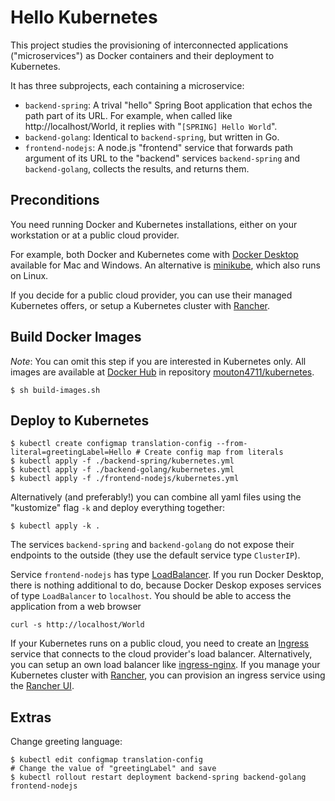 # Hello Kubernetes

This project studies the provisioning of interconnected applications ("microservices") as Docker containers and their deployment to Kubernetes.
 
It has three subprojects, each containing a microservice:
* `backend-spring`: A trival "hello" Spring Boot application that echos the path part of its URL. For example, when called like http://localhost/World, it replies with "`[SPRING] Hello World`".
* `backend-golang`: Identical to `backend-spring`, but written in Go.
* `frontend-nodejs`: A node.js "frontend" service that forwards path argument of its URL to the "backend" services `backend-spring` and `backend-golang`, collects the results, and returns them.

## Preconditions
You need running Docker and Kubernetes installations, either on your workstation or at a public cloud provider.

For example, both Docker and Kubernetes come with [Docker Desktop](https://www.docker.com/products/docker-desktop) available for Mac and Windows.
An alternative is [minikube](https://kubernetes.io/docs/setup/learning-environment/minikube/), which also runs on Linux.

If you decide for a public cloud provider, you can use their managed Kubernetes offers, or setup a Kubernetes cluster with [Rancher](https://rancher.com/). 

## Build Docker Images
_Note_: You can omit this step if you are interested in Kubernetes only.
All images are available at [Docker Hub](https://hub.docker.com/) in repository [mouton4711/kubernetes](https://hub.docker.com/repository/docker/mouton4711/kubernetes).

```shell script
$ sh build-images.sh
```

## Deploy to Kubernetes
```shell script
$ kubectl create configmap translation-config --from-literal=greetingLabel=Hello # Create config map from literals
$ kubectl apply -f ./backend-spring/kubernetes.yml
$ kubectl apply -f ./backend-golang/kubernetes.yml
$ kubectl apply -f ./frontend-nodejs/kubernetes.yml
```
Alternatively (and preferably!) you can combine all yaml files using the "kustomize" flag `-k` and deploy everything together:
```shell script
$ kubectl apply -k .
```

The services `backend-spring` and `backend-golang` do not expose their endpoints to the outside (they use the default service type `ClusterIP`).

Service `frontend-nodejs` has type [LoadBalancer](https://kubernetes.io/docs/concepts/services-networking/service/#loadbalancer).
If you run Docker Desktop, there is nothing additional to do, because Docker Deskop exposes services of type `LoadBalancer` to `localhost`.
You should be able to access the application from a web browser  
```
curl -s http://localhost/World
```
If your Kubernetes runs on a public cloud, you need to create an [Ingress](https://kubernetes.io/docs/concepts/services-networking/ingress/) service
that connects to the cloud provider's load balancer. Alternatively, you can setup an own load balancer like [ingress-nginx](https://github.com/kubernetes/ingress-nginx).
If you manage your Kubernetes cluster with [Rancher](https://rancher.com/), you can provision an ingress service using the [Rancher UI](https://rancher.com/docs/rancher/v2.x/en/k8s-in-rancher/load-balancers-and-ingress/ingress/).  

## Extras
Change greeting language:
```
$ kubectl edit configmap translation-config
# Change the value of "greetingLabel" and save
$ kubectl rollout restart deployment backend-spring backend-golang frontend-nodejs
```
